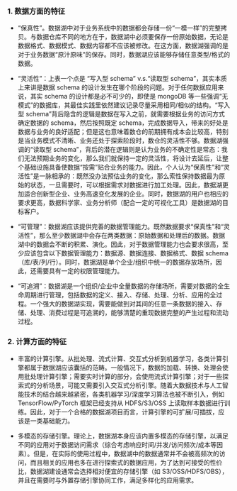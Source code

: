 ### 1. 数据方面的特征

- “保真性”。数据湖中对于业务系统中的数据都会存储一份“一模一样”的完整拷贝。与数据仓库不同的地方在于，数据湖中必须要保存一份原始数据，无论是数据格式、数据模式、数据内容都不应该被修改。在这方面，数据湖强调的是对于业务数据“原汁原味”的保存。同时，数据湖应该能够存储任意类型/格式的数据。

- “灵活性”：上表一个点是 “写入型 schema” v.s.“读取型 schema”，其实本质上来讲是数据 schema 的设计发生在哪个阶段的问题。对于任何数据应用来说，其实 schema 的设计都是必不可少的，即使是 mongoDB 等一些强调“无模式”的数据库，其最佳实践里依然建议记录尽量采用相同/相似的结构。“写入型 schema”背后隐含的逻辑是数据在写入之前，就需要根据业务的访问方式确定数据的 schema，然后按照既定 schema，完成数据导入，带来的好处是数据与业务的良好适配；但是这也意味着数仓的前期拥有成本会比较高，特别是当业务模式不清晰、业务还处于探索阶段时，数仓的灵活性不够。数据湖强调的“读取型 schema”，背后的潜在逻辑则是认为业务的不确定性是常态：我们无法预期业务的变化，那么我们就保持一定的灵活性，将设计去延后，让整个基础设施具备使数据“按需”贴合业务的能力。因此，个人认为“保真性”和“灵活性”是一脉相承的：既然没办法预估业务的变化，那么索性保持数据最为原始的状态，一旦需要时，可以根据需求对数据进行加工处理。因此，数据湖更加适合创新型企业、业务高速变化发展的企业。同时，数据湖的用户也相应的要求更高，数据科学家、业务分析师（配合一定的可视化工具）是数据湖的目标客户。

- “可管理”：数据湖应该提供完善的数据管理能力。既然数据要求“保真性”和“灵活性”，那么至少数据湖中会存在两类数据：原始数据和处理后的数据。数据湖中的数据会不断的积累、演化。因此，对于数据管理能力也会要求很高，至少应该包含以下数据管理能力：数据源、数据连接、数据格式、数据 schema（库/表/列/行）。同时，数据湖是单个企业/组织中统一的数据存放场所，因此，还需要具有一定的权限管理能力。

- “可追溯”：数据湖是一个组织/企业中全量数据的存储场所，需要对数据的全生命周期进行管理，包括数据的定义、接入、存储、处理、分析、应用的全过程。一个强大的数据湖实现，需要能做到对其间的任意一条数据的接入、存储、处理、消费过程是可追溯的，能够清楚的重现数据完整的产生过程和流动过程。

### 2. 计算方面的特征

- 丰富的计算引擎。从批处理、流式计算、交互式分析到机器学习，各类计算引擎都属于数据湖应该囊括的范畴。一般情况下，数据的加载、转换、处理会使用批处理计算引擎；需要实时计算的部分，会使用流式计算引擎；对于一些探索式的分析场景，可能又需要引入交互式分析引擎。随着大数据技术与人工智能技术的结合越来越紧密，各类机器学习/深度学习算法也被不断引入，例如 TensorFlow/PyTorch 框架已经支持从 HDFS/S3/OSS 上读取样本数据进行训练。因此，对于一个合格的数据湖项目而言，计算引擎的可扩展/可插拔，应该是一类基础能力。

- 多模态的存储引擎。理论上，数据湖本身应该内置多模态的存储引擎，以满足不同的应用对于数据访问需求（综合考虑响应时间/并发/访问频次/成本等因素）。但是，在实际的使用过程中，数据湖中的数据通常并不会被高频次的访问，而且相关的应用也多在进行探索式的数据应用，为了达到可接受的性价比，数据湖建设通常会选择相对便宜的存储引擎（如 S3/OSS/HDFS/OBS），并且在需要时与外置存储引擎协同工作，满足多样化的应用需求。